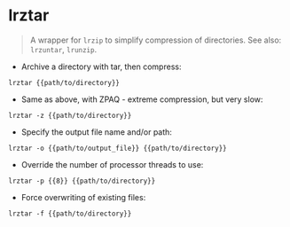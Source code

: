 # lrztar

> A wrapper for `lrzip` to simplify compression of directories.
> See also: `lrzuntar`, `lrunzip`.

- Archive a directory with tar, then compress:

`lrztar {{path/to/directory}}`

- Same as above, with ZPAQ - extreme compression, but very slow:

`lrztar -z {{path/to/directory}}`

- Specify the output file name and/or path:

`lrztar -o {{path/to/output_file}} {{path/to/directory}}`

- Override the number of processor threads to use:

`lrztar -p {{8}} {{path/to/directory}}`

- Force overwriting of existing files:

`lrztar -f {{path/to/directory}}`
